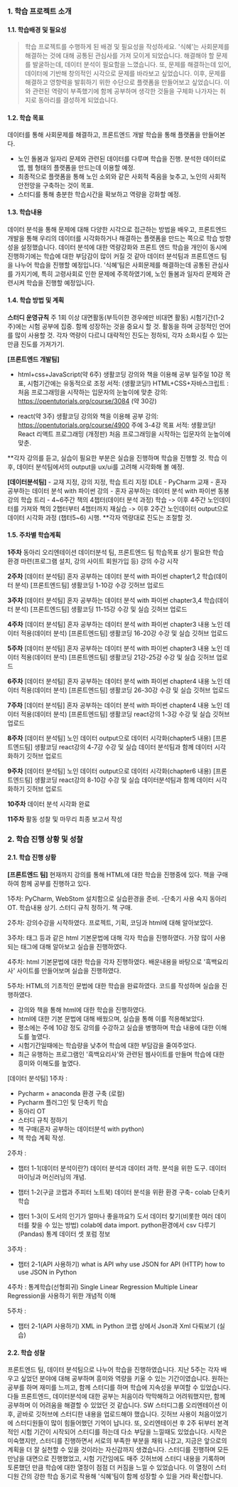 ### 1. 학습 프로젝트 소개
#### 1.1. 학습배경 및 필요성
> 학습 프로젝트를 수행하게 된 배경 및 필요성을 작성하세요.
'식혜'는 사회문제를 해결하는 것에 대해 공통된 관심사를 가져 모이게 되었습니다. 해결해야 할 문제를 발굴하는데, 데이터 분석이 필요함을 느꼈습니다. 
또, 문제를 해결하는데 있어, 데이터에 기반해 창의적인 시각으로 문제를 바라보고 싶었습니다. 이후, 문제를 해결하고 영향력을 발휘하기 위한 수단으로 플랫폼을 만들어보고 싶었습니다. 
이와 관련된 역량이 부족했기에 함께 공부하며 생각한 것들을 구체화 나가자는 취지로 동아리를 결성하게 되었습니다.


#### 1.2. 학습 목표
데이터를 통해 사회문제를 해결하고, 프론트엔드 개발 학습을 통해 플랫폼을 만들어본다.
- 노인 돌봄과 일자리 문제와 관련된 데이터를 다루며 학습을 진행.
  분석한 데이터로 앱, 웹 형태의 플랫폼을 만드는데 이용할 예정. 
- 최종적으로 플랫폼을 통해 노인 소외와 같은 사회적 죽음을 늦추고, 노인의 사회적 안전망을 구축하는 것이 목표.
- 스터디를 통해 충분한 학습시간을 확보하고 역량을 강화할 예정.



#### 1.3. 학습내용
데이터 분석을 통해 문제에 대해 다양한 시각으로 접근하는 방법을 배우고, 프론트엔드 개발을 통해 우리의 데이터를 시각화하거나 해결하는 플랫폼을 만드는 쪽으로 학습 방향성을 설정했습니다.
데이터 분석에 대한 역량강화와 프론트 엔드 학습을 개인이 동시에 진행하기에는 학습에 대한 부담감이 많이 커질 것 같아 데이터 분석팀과 프론트엔드 팀을 나누어 학습을 진행할 예정입니다.
'식혜'팀은 사회문제를 해결하는데 공통된 관심사를 가지기에, 특히 고령사회로 인한 문제에 주목하였기에, 노인 돌봄과 일자리 문제와 관련시켜 학습을 진행할 예정입니다.


#### 1.4. 학습 방법 및 계획

**스터디 운영규칙**
주 1회 이상 대면활동(부득이한 경우에만 비대면 활동)
시험기간(1-2주)에는 시험 공부에 집중.
함께 성장하는 것을 중요시 할 것.
활동을 하며 긍정적인 언어를 많이 사용할 것.
각자 역량이 다르니 대략적인 진도는 정하되, 각자 소화시킬 수 있는만큼 진도를 가져가기.


**[프론트엔드 개발팀]**
- html+css+JavaScript(약 6주) 생활코딩 강의와 책을 이용해 공부
일주일 10강 목표, 시험기간에는 유동적으로 조정
서적: (생활코딩!) HTML+CSS+자바스크립트 : 처음 프로그래밍을 시작하는 입문자의 눈높이에 맞춘
강의: https://opentutorials.org/course/3084 (약 30강)

- react(약 3주) 생활코딩 강의와 책을 이용해 공부
강의: https://opentutorials.org/course/4900 주에 3-4강 목표
서적: 생활코딩! React 리액트 프로그래밍 (개정판) 처음 프로그래밍을 시작하는 입문자의 눈높이에 맞춘.

**각자 강의를 듣고, 실습이 필요한 부분은 실습을 진행하며 학습을 진행할 것.
학습 이후, 데이터 분석팀에서의 output을 ux/ui를 고려해 시각화해 볼 예정.


**[데이터분석팀]** - 교재 지정, 강의 지정, 학습 트리 지정
IDLE - PyCharm
교재 - 혼자 공부하는 데이터 분석 with 파이썬
강의 - 혼자 공부하는 데이터 분석 with 파이썬 동봉 강의
학습 트리 - 4~6주간 책의 4챕터(데이터 분석 과정) 학습 -> 이후 4주간 노인데이터를 가져와 책의 2챕터부터 4챕터까지 재실습
-> 이후 2주간 노인데이터 output으로 데이터 시각화 과정 (챕터5~6) 시행.
**각자 역량대로 진도는 조절할 것.


#### 1.5. 주차별 학습계획
**1주차**
동아리 오리엔테이션
데이터분석 팀, 프론트엔드 팀 학습목표 상기
필요한 학습 환경 마련(프로그램 설치, 강의 사이트 회원가입 등)
강의 수강 시작

**2주차**
[데이터 분석팀]
혼자 공부하는 데이터 분석 with 파이썬 chapter1,2 학습(데이터 분석)
[프론트엔드팀]
생활코딩 1-10강 수강
깃허브 업로드

**3주차**
[데이터 분석팀]
혼자 공부하는 데이터 분석 with 파이썬 chapter3,4 학습(데이터 분석)
[프론트엔드팀]
생활코딩 11-15강 수강 및 실습
깃허브 업로드

**4주차**
[데이터 분석팀]
혼자 공부하는 데이터 분석 with 파이썬 chapter3 내용 노인 데이터 적용(데이터 분석)
[프론트엔드팀]
생활코딩 16-20강 수강 및 실습
깃허브 업로드

**5주차**
[데이터 분석팀]
혼자 공부하는 데이터 분석 with 파이썬 chapter3 내용 노인 데이터 적용(데이터 분석)
[프론트엔드팀]
생활코딩 21강-25강 수강 및 실습
깃허브 업로드

**6주차**
[데이터 분석팀]
혼자 공부하는 데이터 분석 with 파이썬 chapter4 내용 노인 데이터 적용(데이터 분석)
[프론트엔드팀]
생활코딩 26-30강 수강 및 실습
깃허브 업로드

**7주차**
[데이터 분석팀]
혼자 공부하는 데이터 분석 with 파이썬 chapter4 내용 노인 데이터 적용(데이터 분석)
[프론트엔드팀]
생활코딩 react강의 1-3강 수강 및 실습
깃허브 업로드

**8주차**
[데이터 분석팀]
노인 데이터 output으로 데이터 시각화(chapter5 내용)
[프론트엔드팀]
생활코딩 react강의 4-7강 수강 및 실습
데이터 분석팀과 함께 데이터 시각화하기
깃허브 업로드

**9주차**
[데이터 분석팀]
노인 데이터 output으로 데이터 시각화(chapter6 내용)
[프론트엔드팀]
생활코딩 react강의 8-10강 수강 및 실습
데이터분석팀과 함께 데이터 시각화하기
깃허브 업로드

**10주차**
데이터 분석 시각화 완료

**11주차**
활동 성찰 및 마무리
최종 보고서 작성



### 2. 학습 진행 상황 및 성찰
#### 2.1. 학습 진행 상황
**[프론트엔드 팀]**
현재까지 강의를 통해 HTML에 대한 학습을 진행중에 있다.
책을 구매하여 함께 공부를 진행하고 있다.

1주차: PyCharm, WebStom 설치함으로 실습환경을 준비.
-단축기 사용 숙지
동아리 OT.
학습내용 상기.
스터디 규칙 정하기.
책 구매.

2주차: 
강의수강을 시작하였다.
프로젝트, 기획, 코딩과 html에 대해 알아보았다.

3주차: 
태그 등과 같은 html 기본문법에 대해 각자 학습을 진행하였다.
가장 많이 사용되는 태그에 대해 알아보고 실습을 진행하였다.

4주차: 
html 기본문법에 대한 학습을 각자 진행하였다. 
배운내용을 바탕으로 '흑백요리사' 사이트를 만들어보며 실습을 진행하였다.
       
5주차:
HTML의 기초적인 문법에 대한 학습을 완료하였다.
코드를 작성하며 실습을 진행하였다.


- 강의와 책을 통해 html에 대한 학습을 진행하였다.
- html에 대한 기본 문법에 대해 배웠으며, 실습을 통해 이를 적용해보았다.
- 평소에는 주에 10강 정도 강의를 수강하고 실습을 병행하며 학습 내용에 대한 이해도를 높였다.
- 시험기간일때에는 학습량을 낮추어 학습에 대한 부담감을 줄여주었다.
- 최근 유행하는 프로그램인 '흑백요리사'와 관련된 웹사이트를 만들며 학습에 대한 흥미와 이해도를 높였다.



[데이터 분석팀]
1주차 :
- Pycharm + anaconda 환경 구축 (로컬)
- Pycharm 플러그인 및 단축키 학습
- 동아리 OT
- 스터디 규칙 정하기
- 책 구매(혼자 공부하는 데이터분석 with python)
- 책 학습 계획 작성.

2주차 : 
- 챕터 1-1(데이터 분석이란?)
데이터 분석과 데이터 과학.
분석을 위한 도구.
데이터마이닝과 머신러닝의 개념.

- 챕터 1-2(구글 코랩과 주피터 노트북)
데이터 분석을 위환 환경 구축- colab 단축키 학습

- 챕터 1-3(이 도서의 인기가 얼마나 좋을까요?)
도서 데이터 찾기(비롯한 여러 데이터를 찾을 수 있는 방법)
colab에 data import.
python환경에서 csv 다루기(Pandas)
통계 데이터 셋 포럼 정보

3주차 :
- 챕터 2-1(API 사용하기)
what is API
why use JSON for API (HTTP)
how to use JSON in Python

4주차 :
통계학습(선형회귀)
Single Linear Regression
Multiple Linear Regression을 사용하기 위한 개념적 이해

5주차 :
- 챕터 2-1(API 사용하기)
XML in Python
코랩 상에서 Json과 Xml 다뤄보기 (실습)


#### 2.2. 학습 성찰
프론트엔드 팀, 데이터 분석팀으로 나누어 학습을 진행하였습니다. 지난 5주는 각자 배우고 싶었던 분야에 대해 공부하며 흥미와 역량을 키울 수 있는 기간이였습니다. 
원하는 공부를 하며 재미를 느끼고, 함께 스터디를 하며 학습에 지속성을 부여할 수 있었습니다. 
다들 프론트엔드, 데이터분석에 대한 공부는 처음이라 막막해하고 어려워했지만, 함께 공부하며 이 어려움을 해결할 수 있었던 것 같습니다.
SW 스터디그룹 오리엔테이션 이후, 곧바로 깃허브에 스터디한 내용을 업로드해야 했습니다. 
깃허브 사용이 처음이었기에 스터디원들이 많이 힘들어했던 기억이 납니다. 
또, 오리엔테이션 후 2주 뒤부터 본격적인 시험 기간이 시작되어 스터디를 하는데 다소 부담을 느낄때도 있었습니다. 
시작은 미숙했지만, 스터디를 진행하면서 서로의 부족한 부분을 채워 나갔고, 지금은 앞으로의 계획을 더 잘 실천할 수 있을 것이라는 자신감까지 생겼습니다. 
스터디를 진행하며 모든 만남을 대면으로 진행했었고, 시험 기간임에도 매주 깃허브에 스터디 내용을 기록하며 토론했던 만큼 학습에 대한 열정이 점점 더 커짐을 느낄 수 있었습니다. 
이 열정이 스터디원 간의 강한 학습 동기로 작용해 '식혜'팀이 함께 성장할 수 있을 거라 확신합니다.












